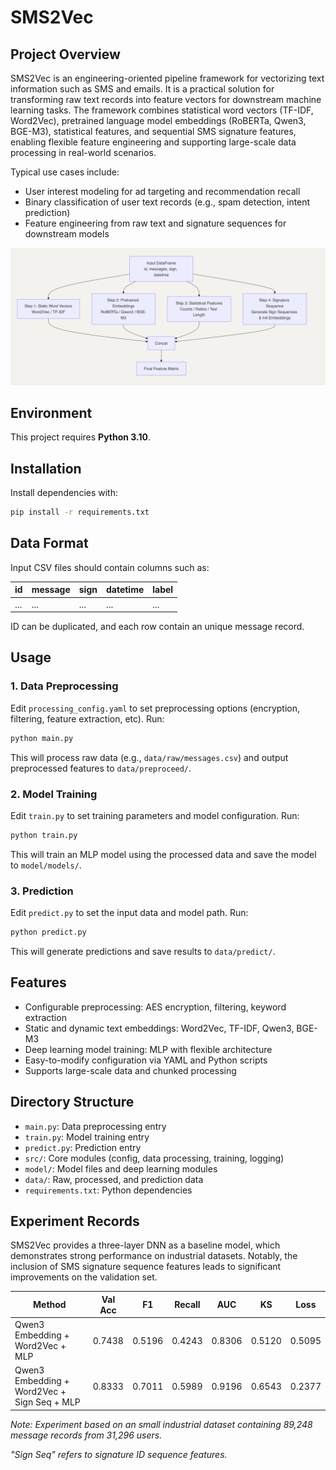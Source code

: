 
# SMS2Vec


## Project Overview
SMS2Vec is an engineering-oriented pipeline framework for vectorizing text information such as SMS and emails. It is a practical solution for transforming raw text records into feature vectors for downstream machine learning tasks. The framework combines statistical word vectors (TF-IDF, Word2Vec), pretrained language model embeddings (RoBERTa, Qwen3, BGE-M3), statistical features, and sequential SMS signature features, enabling flexible feature engineering and supporting large-scale data processing in real-world scenarios.

Typical use cases include:
- User interest modeling for ad targeting and recommendation recall
- Binary classification of user text records (e.g., spam detection, intent prediction)
- Feature engineering from raw text and signature sequences for downstream models

![sms2vec](asserts/sms2vec.png)

## Environment

This project requires **Python 3.10**.

## Installation
Install dependencies with:
```bash
pip install -r requirements.txt
```

## Data Format
Input CSV files should contain columns such as:

| id | message | sign | datetime | label |
|----|---------|------|----------|-------|
| ...| ...     | ...  | ...      | ...   |

ID can be duplicated, and each row contain an unique message record.

## Usage

### 1. Data Preprocessing
Edit `processing_config.yaml` to set preprocessing options (encryption, filtering, feature extraction, etc).
Run:
```bash
python main.py
```
This will process raw data (e.g., `data/raw/messages.csv`) and output preprocessed features to `data/preproceed/`.

### 2. Model Training
Edit `train.py` to set training parameters and model configuration.
Run:
```bash
python train.py
```
This will train an MLP model using the processed data and save the model to `model/models/`.

### 3. Prediction
Edit `predict.py` to set the input data and model path.
Run:
```bash
python predict.py
```
This will generate predictions and save results to `data/predict/`.

## Features
- Configurable preprocessing: AES encryption, filtering, keyword extraction
- Static and dynamic text embeddings: Word2Vec, TF-IDF, Qwen3, BGE-M3
- Deep learning model training: MLP with flexible architecture
- Easy-to-modify configuration via YAML and Python scripts
- Supports large-scale data and chunked processing

## Directory Structure
- `main.py`: Data preprocessing entry
- `train.py`: Model training entry
- `predict.py`: Prediction entry
- `src/`: Core modules (config, data processing, training, logging)
- `model/`: Model files and deep learning modules
- `data/`: Raw, processed, and prediction data
- `requirements.txt`: Python dependencies


## Experiment Records

SMS2Vec provides a three-layer DNN as a baseline model, which demonstrates strong performance on industrial datasets. Notably, the inclusion of SMS signature sequence features leads to significant improvements on the validation set.

| Method                                 | Val Acc | F1    | Recall | AUC    | KS     | Loss   |
|-----------------------------------------|---------|-------|--------|--------|--------|--------|
| Qwen3 Embedding + Word2Vec + MLP      | 0.7438  | 0.5196| 0.4243 | 0.8306 | 0.5120 | 0.5095 |
| Qwen3 Embedding + Word2Vec + Sign Seq + MLP| 0.8333  | 0.7011| 0.5989 | 0.9196 | 0.6543 | 0.2377 |

*Note: Experiment based on an small industrial dataset containing 89,248 message records from 31,296 users.*

*"Sign Seq" refers to signature ID sequence features.*

